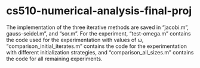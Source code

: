 # cs510-numerical-analysis-final-proj
The implementation of the three iterative methods are saved in “jacobi.m”, gauss-seidel.m”, and “sor.m”. For the experiment, “test-omega.m” contains the code used for the experimentation with values of ω, “comparison_initial_iterates.m” contains the code for the experimentation with different initialization strategies, and “comparison_all_sizes.m” contains the code for all remaining experiments.
